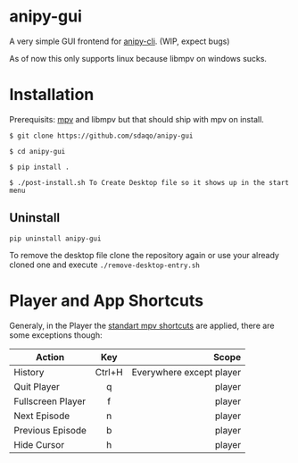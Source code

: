 # anipy-gui

A very simple GUI frontend for [anipy-cli](https://github.com/sdaqo/anipy-cli). (WIP, expect bugs)

As of now this only supports linux because libmpv on windows sucks.

# Installation

Prerequisits: [mpv](https://mpv.io) and libmpv but that should ship with mpv on install.
```
$ git clone https://github.com/sdaqo/anipy-gui

$ cd anipy-gui

$ pip install .

$ ./post-install.sh To Create Desktop file so it shows up in the start menu
```
## Uninstall

`pip uninstall anipy-gui`

To remove the desktop file clone the repository again or use your already cloned one and execute `./remove-desktop-entry.sh`

# Player and App Shortcuts

Generaly, in the Player the [standart mpv shortcuts](https://mpv.io/manual/master/#keyboard-control) are applied, there are some exceptions though:

| Action            |  Key   |                    Scope |
| ----------------- | :----: | -----------------------: |
| History           | Ctrl+H | Everywhere except player |
| Quit Player       |   q    |                   player |
| Fullscreen Player |   f    |                   player |
| Next Episode      |   n    |                   player |
| Previous Episode  |   b    |                   player |
| Hide Cursor       |   h    |                   player |
